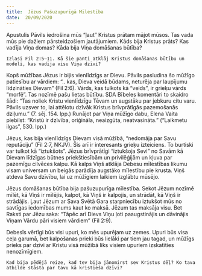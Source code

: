 ```yaml
---
title:  Jēzus Pašuzupurīgā Mīlestība
date:  20/09/2020
---
```


Apustulis Pāvils iedrošina mūs “ļaut” Kristus prātam mājot mūsos. Tas vada mūs pie dažiem pārsteidzošiem jautājumiem. Kāds bija Kristus prāts? Kas vadīja Viņa domas? Kāda bija Viņa domāšanas būtība?

`Izlasi Fil 2:5–11. Kā šie panti atklāj Kristus domāšanas būtību un modeli, kas vadīja visu Viņa dzīvi?`

Kopš mūžības Jēzus ir bijis vienlīdzīgs ar Dievu. Pāvils pasludina šo mūžīgo patiesību ar vārdiem: “.. kas, Dieva veidā būdams, neturēja par laupījumu līdzināties Dievam” (Fil 2:6). Vārds, kas tulkots kā “veids”, ir grieķu vārds “morfē”. Tas nozīmē pašu lietas būtību. SDA Bībeles komentāri to skaidro šādi: “Tas noliek Kristu vienlīdzīgu Tēvam un augstāku par jebkuru citu varu. Pāvils uzsver to, lai attēlotu dzīvāk Kristus brīvprātīgās pazemošanās dziļumu.” (7. sēj. 154. lpp.) Runājot par Viņa mūžīgo dabu, Elena Vaita piebilst: “Kristū ir dzīvība, oriģināla, neaizgūta, neatvasināta.” (“Laikmetu ilgas”, 530. lpp.)

Jēzus, kas bija vienlīdzīgs Dievam visā mūžībā, “nedomāja par Savu reputāciju” (Fil 2:7, NKJV). Šis arī ir interesants grieķu izteiciens. To burtiski var tulkot kā “iztukšots”. Jēzus brīvprātīgi “iztukšoja Sevi” no Savām kā Dievam līdzīgas būtnes priekštiesībām un privilēģijām un kļuva par pazemīgu cilvēces kalpu. Kā kalps Viņš atklāja Debesu mīlestības likumu visam universam un beigās parādīja augstāko mīlestību pie krusta. Viņš atdeva Savu dzīvību, lai uz mūžīgiem laikiem izglābtu mūsējo.

Jēzus domāšanas būtība bija pašuzupurīga mīlestība. Sekot Jēzum nozīmē mīlēt, kā Viņš ir mīlējis, kalpot, kā Viņš ir kalpojis, un strādāt, kā Viņš ir strādājis. Ļaut Jēzum ar Sava Svētā Gara starpniecību iztukšot mūs no savtīgas iedomības mums kaut ko maksā. Jēzum tas maksāja visu. Bet Raksti par Jēzu saka: “Tāpēc arī Dievs Viņu ļoti paaugstinājis un dāvinājis Viņam Vārdu pāri visiem vārdiem” (Fil 2:9).

Debesīs vērtīgi būs visi upuri, ko mēs upurējam uz zemes. Upuri būs visa ceļa garumā, bet kalpošanas prieki būs lielāki par tiem jau tagad, un mūžīgs prieks par dzīvi ar Kristu visā mūžībā liks visiem upuriem izskatīties nenozīmīgiem.

`Kad bija pēdējā reize, kad tev bija jānomirst sev Kristus dēļ? Ko tava atbilde stāsta par tavu kā kristieša dzīvi?`